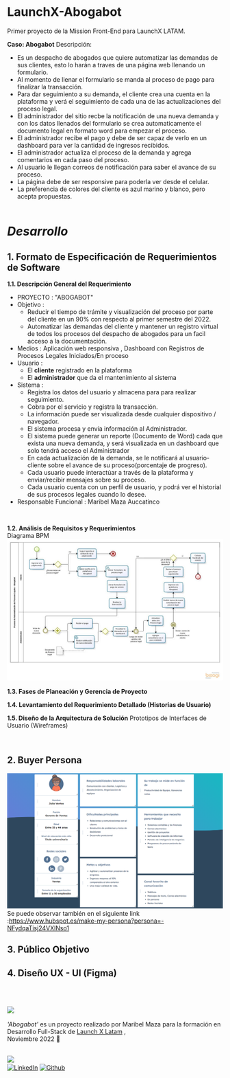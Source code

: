 # LaunchX-Abogabot

Primer proyecto de la Mission Front-End para LaunchX LATAM.

**Caso: Abogabot** Descripción:

- Es un despacho de abogados que quiere automatizar las demandas de sus clientes, esto lo harán a traves de una página web llenando un formulario.
- Al momento de llenar el formulario se manda al proceso de pago para finalizar la transacción.
- Para dar seguimiento a su demanda, el cliente crea una cuenta en la plataforma y verá el seguimiento de cada una de las actualizaciones del proceso legal.
- El administrador del sitio recbe la notificación de una nueva demanda y con los datos llenados del formulario se crea automaticamente el documento legal en formato word para empezar el proceso.
- El administrador recibe el pago y debe de ser capaz de verlo en un dashboard para ver la cantidad de ingresos recibidos.
- El administrador actualiza el proceso de la demanda y agrega comentarios en cada paso del proceso.
- Al usuario le llegan correos de notificación para saber el avance de su proceso.
- La página debe de ser responsive para poderla ver desde el celular.
- La preferencia de colores del cliente es azul marino y blanco, pero acepta propuestas.
<br> <br>

# *Desarrollo*

## **1. Formato de Especificación de Requerimientos de Software**

  **1.1. Descripción General del Requerimiento**
   <br>
  - PROYECTO : "ABOGABOT"
  - Objetivo : 
      - Reducir el tiempo de trámite y visualización del proceso por parte del cliente en un 90% con respecto al primer semestre del 2022.
      - Automatizar las demandas del cliente y mantener un registro virtual de todos los procesos del despacho de abogados para un facil acceso a la documentación.
  - Medios   : Aplicación web responsiva , Dashboard con Registros de Procesos Legales Iniciados/En proceso
  - Usuario  :  
      - El **cliente** registrado en la plataforma  
      - El **administrador** que da el mantenimiento al sistema
  - Sistema  :  
      - Registra los datos del usuario y almacena para para realizar seguimiento.
      - Cobra por el servicio y registra la transacción.
      - La información puede ser visualizada desde cualquier dispositivo / navegador.
      - El sistema procesa y envía información al Administrador.
      - El sistema puede generar un reporte (Documento de Word) cada que exista una nueva demanda, y será visualizada en un dashboard que solo tendrá acceso el Administrador
      - En cada actualización de la demanda, se le notificará al usuario-cliente sobre el avance de su proceso(porcentaje de progreso).
       - Cada usuario puede interactúar a través de la plataforma y enviar/recibir mensajes sobre su proceso.
      - Cada usuario cuenta con un perfil de usuario, y podrá ver el historial de sus procesos legales cuando lo desee.  
  - Responsable Funcional : Maribel Maza Auccatinco

<br>

  **1.2. Análisis de Requisitos y Requerimientos**
<br>
     Diagrama BPM
     ![Diagrama BPM](./imgBPMN-Abogabot.jpg)
  <br>  

  **1.3. Fases de Planeación y Gerencia de Proyecto**
<br> 

  **1.4. Levantamiento del Requerimiento Detallado (Historias de Usuario)**
<br>  

  **1.5. Diseño de la Arquitectura de Solución**
     Prototipos de Interfaces de Usuario (Wireframes)
      
<br>

## **2. Buyer Persona**
![Buyer Persona](./buyerPersona.png)
Se puede observar también en el siguiente link :https://www.hubspot.es/make-my-persona?persona=-NFydqaTisj24VXlNso1
<br>

## **3. Público Objetivo**

## **4. Diseño UX - UI (Figma)**



<br> <br>

<img src="https://i.imgur.com/H7WKbvU.png" width="150"/> 
<br>

*'Abogabot'* es un proyecto realizado por Maribel Maza para la formación en Desarrollo Full-Stack de [Launch X Latam](https://github.com/Launch-X-Latam/MisionFrontEnd/tree/main/01%20-%20INTRO/practicas) , <br>Noviembre 2022 🤗
<br><br>

<img src="https://media.giphy.com/media/gj0gl6jbeDO1Z56wIa/giphy.gif" width="100"/> 
<br>
<a href="https://www.linkedin.com/in/maribel-maza/"><img alt="LinkedIn" src="https://img.shields.io/badge/linkedin%20-%230077B5.svg?&style=flat&logo=linkedin&logoColor=white"/></a> <a href="https://github.com/mysticBel"><img alt="Github" src="https://img.shields.io/github/followers/mysticBel?label=follow&style=social"/></a> &nbsp;



